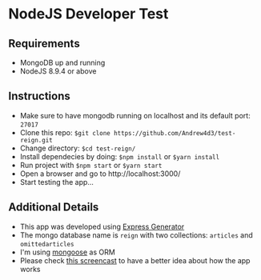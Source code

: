 # NodeJS Developer Test

## Requirements
* MongoDB up and running
* NodeJS 8.9.4 or above

## Instructions

* Make sure to have mongodb running on localhost and its default port: `27017`
* Clone this repo: `$git clone https://github.com/Andrew4d3/test-reign.git`
* Change directory: `$cd test-reign/`
* Install dependecies by doing: `$npm install` or `$yarn install`
* Run project with `$npm start` or `$yarn start`
* Open a browser and go to http://localhost:3000/
* Start testing the app...

## Additional Details

* This app was developed using [Express Generator](https://github.com/expressjs/generator)
* The mongo database name is `reign` with two collections: `articles` and `omittedarticles`
* I'm using [mongoose](http://mongoosejs.com) as ORM
* Please check [this screencast](https://www.useloom.com/share/825814f31a204b0586faff002b3f5026) to have a better idea about how the app works
